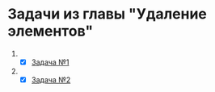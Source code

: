# Задачи из главы "Удаление элементов"

1. -[x] [Задача №1](task1/README.md)
2. -[x] [Задача №2](task2/README.md)